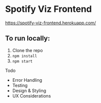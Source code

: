 # Spotify Viz Frontend

https://spotify-viz-frontend.herokuapp.com/

## To run locally:

1. Clone the repo
2. `npm install`
3. `npm start`


Todo
* Error Handling 
* Testing
* Design & Styling
* UX Considerations
